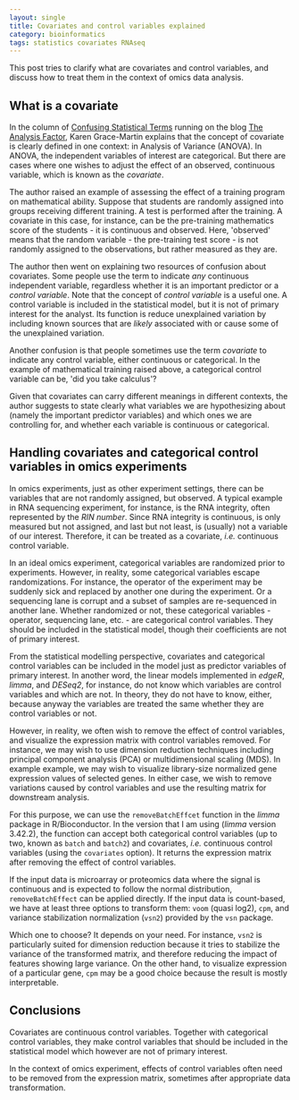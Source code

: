```yaml
---
layout: single
title: Covariates and control variables explained
category: bioinformatics
tags: statistics covariates RNAseq
---
```


This post tries to clarify what are covariates and control variables, and discuss how to treat them in the context of omics data analysis.

## What is a covariate

In the column of [Confusing Statistical Terms](https://www.theanalysisfactor.com/series-on-confusing-statistical-terms/) running on the blog [The Analysis Factor](https://www.theanalysisfactor.com/confusing-statistical-terms-5-covariate/), Karen Grace-Martin explains that the concept of covariate is clearly defined in one context: in Analysis of Variance (ANOVA). In ANOVA, the independent variables of interest are categorical. But there are cases where one wishes to adjust the effect of an observed, continuous variable, which is known as the *covariate*.

The author raised an example of assessing the effect of a training program on mathematical ability. Suppose that students are randomly assigned into groups receiving different training. A test is performed after the training. A covariate in this case, for instance, can be the pre-training mathematics score of the students - it is continuous and observed. Here, 'observed' means that the random variable - the pre-training test score - is not randomly assigned to the observations, but rather measured as they are.

The author then went on explaining two resources of confusion about covariates. Some people use the term to indicate *any* continuous independent variable, regardless whether it is an important predictor or a *control variable*. Note that the concept of *control variable* is a useful one. A control variable is included in the statistical model, but it is not of primary interest for the analyst. Its function is reduce unexplained variation by including known sources that are *likely* associated with or cause some of the unexplained variation. 

Another confusion is that people sometimes use the term *covariate* to indicate any control variable, either continuous or categorical. In the example of mathematical training raised above, a categorical control variable can be, 'did you take calculus'?

Given that covariates can carry different meanings in different contexts, the author suggests to state clearly what variables we are hypothesizing about (namely the important predictor variables) and which ones we are controlling for, and whether each variable is continuous or categorical.

## Handling covariates and categorical control variables in omics experiments

In omics experiments, just as other experiment settings, there can be variables that are not randomly assigned, but observed. A typical example in RNA sequencing experiment, for instance, is the RNA integrity, often represented by the *RIN number*. Since RNA integrity is continuous, is only measured but not assigned, and last but not least, is (usually) not a variable of our interest. Therefore, it can be treated as a covariate, *i.e.* continuous control variable.

In an ideal omics experiment, categorical variables are randomized prior to experiments. However, in reality, some categorical variables escape randomizations. For instance, the operator of the experiment may be suddenly sick and replaced by another one during the experiment. Or a sequencing lane is corrupt and a subset of samples are re-sequenced in another lane. Whether randomized or not, these categorical variables - operator, sequencing lane, etc. - are categorical control variables. They should be included in the statistical model, though their coefficients are not of primary interest.

From the statistical modelling perspective, covariates and categorical control variables can be included in the model just as predictor variables of primary interest. In another word, the linear models implemented in *edgeR*, *limma*, and *DESeq2*, for instance, do not know which variables are control variables and which are not. In theory, they do not have to know, either, because anyway the variables are treated the same whether they are control variables or not.

However, in reality, we often wish to remove the effect of control variables, and visualize the expression matrix with control variables removed. For instance, we may wish to use dimension reduction techniques including principal component analysis (PCA) or multidimensional scaling (MDS). In example example, we may wish to visualize library-size normalized gene expression values of selected genes. In either case, we wish to remove variations caused by control variables and use the resulting matrix for downstream analysis.

For this purpose, we can use the `removeBatchEffcet` function in the *limma* package in R/Bioconductor. In the version that I am using (*limma* version 3.42.2), the function can accept both categorical control variables (up to two, known as `batch` and `batch2`) and covariates, *i.e.* continuous control variables (using the `covariates` option). It returns the expression matrix after removing the effect of control variables.

If the input data is microarray or proteomics data where the signal is continuous and is expected to follow the normal distribution, `removeBatchEffect` can be applied directly. If the input data is count-based, we have at least three options to transform them: `voom` (quasi log2), `cpm`, and variance stabilization normalization (`vsn2`) provided by the `vsn` package.

Which one to choose? It depends on your need. For instance, `vsn2` is particularly suited for dimension reduction because it tries to stabilize the variance of the transformed matrix, and therefore reducing the impact of features showing large variance. On the other hand, to visualize expression of a particular gene, `cpm` may be a good choice because the result is mostly interpretable.

## Conclusions

Covariates are continuous control variables. Together with categorical control variables, they make control variables that should be included in the statistical model which however are not of primary interest.

In the context of omics experiment, effects of control variables often need to be removed from the expression matrix, sometimes after appropriate data transformation.

